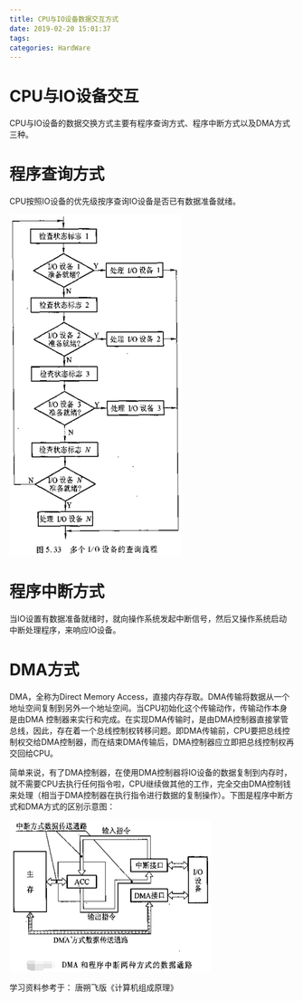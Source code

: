 ```yaml
---
title: CPU与IO设备数据交互方式
date: 2019-02-20 15:01:37
tags:
categories: HardWare
---
```


# CPU与IO设备交互

CPU与IO设备的数据交换方式主要有程序查询方式、程序中断方式以及DMA方式三种。

# 程序查询方式

CPU按照IO设备的优先级按序查询IO设备是否已有数据准备就绪。

![](/images/cpu_io_1_1.png)

# 程序中断方式

当IO设置有数据准备就绪时，就向操作系统发起中断信号，然后又操作系统启动中断处理程序，来响应IO设备。

# DMA方式

DMA，全称为Direct Memory Access，直接内存存取。DMA传输将数据从一个地址空间复制到另外一个地址空间。当CPU初始化这个传输动作，传输动作本身是由DMA 控制器来实行和完成。在实现DMA传输时，是由DMA控制器直接掌管总线，因此，存在着一个总线控制权转移问题。即DMA传输前，CPU要把总线控制权交给DMA控制器，而在结束DMA传输后，DMA控制器应立即把总线控制权再交回给CPU。

简单来说，有了DMA控制器，在使用DMA控制器将IO设备的数据复制到内存时，就不需要CPU去执行任何指令啦，CPU继续做其他的工作，完全交由DMA控制钱来处理（相当于DMA控制器在执行指令进行数据的复制操作）。下图是程序中断方式和DMA方式的区别示意图：

![](/images/cpu_io_1_2.png)

学习资料参考于：
唐朔飞版《计算机组成原理》
